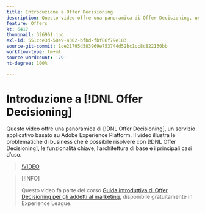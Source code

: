```yaml
---
title: Introduzione a Offer Decisioning
description: Questo video offre una panoramica di Offer Decisioning, un servizio applicativo basato su Adobe Experience Platform.
feature: Offers
kt: 6417
thumbnail: 326961.jpg
exl-id: 551cce3d-58e9-4302-bfbd-fbf86f79e183
source-git-commit: 1ce21795d583969e753744d52bc1cc8d822130bb
workflow-type: tm+mt
source-wordcount: '79'
ht-degree: 100%

---
```


# Introduzione a [!DNL Offer Decisioning]

Questo video offre una panoramica di [!DNL Offer Decisioning], un servizio applicativo basato su Adobe Experience Platform. Il video illustra le problematiche di business che è possibile risolvere con [!DNL Offer Decisioning], le funzionalità chiave, l’architettura di base e i principali casi d’uso.


>[!VIDEO](https://video.tv.adobe.com/v/326961?quality=12&learn=on)

>[!INFO]
>
> Questo video fa parte del corso [Guida introduttiva di Offer Decisioning per gli addetti al marketing](https://experienceleague.adobe.com/?recommended=ExperiencePlatform-U-1-2020.1.offerdecisioning), disponibile gratuitamente in Experience League.
